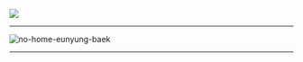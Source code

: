 ![](https://komarev.com/ghpvc/?username=your-github-username&color=000000)
___
  ![no-home-eunyung-baek](https://github.com/user-attachments/assets/be2febf6-9820-4297-ac24-c9160d636d85)
___
<!--
**2airren/2airren** is a ✨ _special_ ✨ repository because its `README.md` (this file) appears on your GitHub profile.

Here are some ideas to get you started:

- 🔭 I’m currently working on ...
- 🌱 I’m currently learning ...
- 👯 I’m looking to collaborate on ...
- 🤔 I’m looking for help with ...
- 💬 Ask me about ...
- 📫 How to reach me: ...
- 😄 Pronouns: ...
- ⚡ Fun fact: ...
-->
